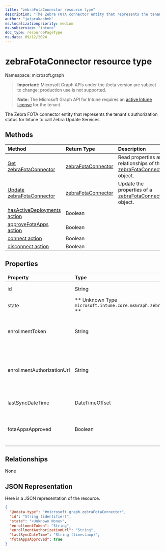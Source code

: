 ```yaml
---
title: "zebraFotaConnector resource type"
description: "The Zebra FOTA connector entity that represents the tenant's authorization status for Intune to call Zebra Update Services."
author: "jaiprakashmb"
ms.localizationpriority: medium
ms.subservice: "intune"
doc_type: resourcePageType
ms.date: 09/12/2024
---
```


# zebraFotaConnector resource type

Namespace: microsoft.graph

> **Important:** Microsoft Graph APIs under the /beta version are subject to change; production use is not supported.

> **Note:** The Microsoft Graph API for Intune requires an [active Intune license](https://go.microsoft.com/fwlink/?linkid=839381) for the tenant.

The Zebra FOTA connector entity that represents the tenant's authorization status for Intune to call Zebra Update Services.

## Methods
|Method|Return Type|Description|
|:---|:---|:---|
|[Get zebraFotaConnector](../api/intune-androidfotaservice-zebrafotaconnector-get.md)|[zebraFotaConnector](../resources/intune-androidfotaservice-zebrafotaconnector.md)|Read properties and relationships of the [zebraFotaConnector](../resources/intune-androidfotaservice-zebrafotaconnector.md) object.|
|[Update zebraFotaConnector](../api/intune-androidfotaservice-zebrafotaconnector-update.md)|[zebraFotaConnector](../resources/intune-androidfotaservice-zebrafotaconnector.md)|Update the properties of a [zebraFotaConnector](../resources/intune-androidfotaservice-zebrafotaconnector.md) object.|
|[hasActiveDeployments action](../api/intune-androidfotaservice-zebrafotaconnector-hasactivedeployments.md)|Boolean||
|[approveFotaApps action](../api/intune-androidfotaservice-zebrafotaconnector-approvefotaapps.md)|Boolean||
|[connect action](../api/intune-androidfotaservice-zebrafotaconnector-connect.md)|Boolean||
|[disconnect action](../api/intune-androidfotaservice-zebrafotaconnector-disconnect.md)|Boolean||

## Properties
|Property|Type|Description|
|:---|:---|:---|
|id|String|Id of ZebraFotaConnector.|
|state|** Unknown Type `microsoft.intune.core.msGraph.zebraFotaConnectorState` **|The Zebra connector state.|
|enrollmentToken|String|Tenant enrollment token from Zebra. The token is used to enroll Zebra devices in the FOTA Service via app config.|
|enrollmentAuthorizationUrl|String|Complete account enrollment authorization URL. This corresponds to verification_uri_complete in the Zebra API documentations.|
|lastSyncDateTime|DateTimeOffset|Date and time when the account was last synched with Zebra|
|fotaAppsApproved|Boolean|Flag indicating if required Firmware Over-the-Air (FOTA) Apps have been approved.|

## Relationships
None

## JSON Representation
Here is a JSON representation of the resource.
<!-- {
  "blockType": "resource",
  "keyProperty": "id",
  "@odata.type": "microsoft.graph.zebraFotaConnector"
}
-->
``` json
{
  "@odata.type": "#microsoft.graph.zebraFotaConnector",
  "id": "String (identifier)",
  "state": "<Unknown None>",
  "enrollmentToken": "String",
  "enrollmentAuthorizationUrl": "String",
  "lastSyncDateTime": "String (timestamp)",
  "fotaAppsApproved": true
}
```
